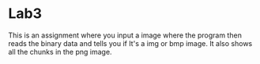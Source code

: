 # Lab3

This is an assignment where you input a image where the program then reads the binary data and tells you if It's a img or bmp image.
It also shows all the chunks in the png image.
